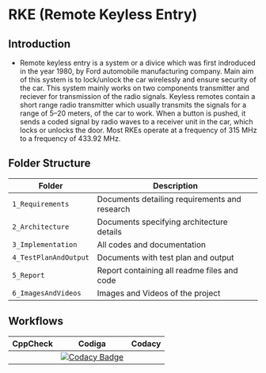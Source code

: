 # RKE (Remote Keyless Entry)

## Introduction

* Remote keyless entry is a system or a divice which was first indroduced in the year 1980, by Ford automobile manufacturing company. Main aim of this system is to lock/unlock the
  car wirelessly and ensure security of the car. This system mainly works on two components transmitter and reciever for transmission of the radio signals. Keyless remotes contain
  a short range radio transmitter which usually transmits the signals for a range of 5–20 meters, of the car to work. When a button is pushed, it sends a coded signal by radio
  waves to a receiver unit in the car, which locks or unlocks the door. Most RKEs operate at a frequency of 315 MHz to a frequency of 433.92 MHz.


## Folder Structure
| Folder | Description |
| --- | --- |
| `1_Requirements` | Documents detailing requirements and research |
| `2_Architecture` | Documents specifying architecture details |
| `3_Implementation` | All codes and documentation |
| `4_TestPlanAndOutput` | Documents with test plan and output |
| `5_Report` | Report containing all readme files and code |
| `6_ImagesAndVideos` | Images and Videos of the project |

## Workflows
| CppCheck | Codiga | Codacy | 
| ----- | -------- | -------| 
|   | [![Codacy Badge](https://app.codacy.com/project/badge/Grade/e018e2f4a73149f0bed4af29d2bb9fd4)](https://www.codacy.com/gh/OmkarChitragar/Module3_Group13/dashboard?utm_source=github.com&amp;utm_medium=referral&amp;utm_content=OmkarChitragar/Module3_Group13&amp;utm_campaign=Badge_Grade)  |   |
